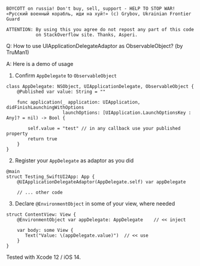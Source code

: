 ```
BOYCOTT on russia! Don't buy, sell, support - HELP TO STOP WAR!
«Русский военный корабль, иди на хуй!» (c) Grybov, Ukrainian Frontier Guard

ATTENTION: By using this you agree do not repost any part of this code
           on StackOverflow site. Thanks, Asperi.
```

Q: How to use UIApplicationDelegateAdaptor as ObservableObject? (by TruMan1)

A: Here is a demo of usage

1) Confirm `AppDelegate` to `ObservableObject`

```
class AppDelegate: NSObject, UIApplicationDelegate, ObservableObject {
	@Published var value: String = ""

    func application(_ application: UIApplication, didFinishLaunchingWithOptions 
                     launchOptions: [UIApplication.LaunchOptionsKey : Any]? = nil) -> Bool {

        self.value = "test" // in any callback use your published property
        return true
    }
}
```

2) Register your `AppDelegate` as adaptor as you did

```
@main
struct Testing_SwiftUI2App: App {
    @UIApplicationDelegateAdaptor(AppDelegate.self) var appDelegate

    // ... other code
```

3) Declare `@EnvironmentObject` in some of your view, where needed

```
struct ContentView: View {
    @EnvironmentObject var appDelegate: AppDelegate    // << inject

    var body: some View {
	   Text("Value: \(appDelegate.value)")  // << use
    }
}

```

Tested with Xcode 12 / iOS 14.
